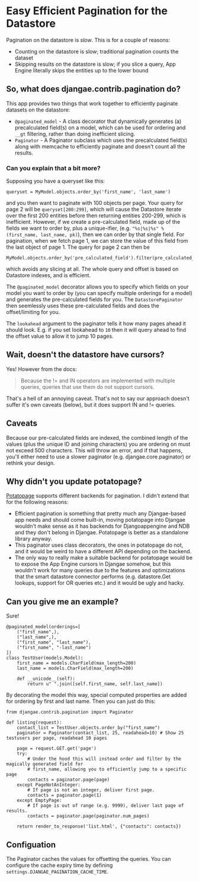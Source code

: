 
# Easy Efficient Pagination for the Datastore

Pagination on the datastore is *slow*. This is for a couple of reasons:

 - Counting on the datastore is slow; traditional pagination counts the dataset
 - Skipping results on the datastore is slow; if you slice a query, App Engine literally skips the entities up to the lower bound

## So, what does djangae.contrib.pagination do?

This app provides two things that work together to efficiently paginate datasets on the datastore:

 - `@paginated_model` - A class decorator that dynamically generates (a) precalculated field(s) on a model,
    which can be used for ordering and `__gt` filtering, rather than doing inefficient slicing.
 - `Paginator` - A Paginator subclass which uses the precalculated field(s) along with memcache to
efficiently paginate and doesn't count all the results.

### Can you explain that a bit more?

Supposing you have a queryset like this:

    queryset = MyModel.objects.order_by('first_name', 'last_name')

and you then want to paginate with 100 objects per page.  Your query for page 2 will be
`queryset[200:299]`, which will cause the Datastore iterate over the first 200 entities before then
returning entities 200-299, which is inefficient.  However, if we create a pre-calculated field,
made up of the fields we want to order by, plus a unique-ifier, (e.g.
`"%s|%s|%s" % (first_name, last_name, pk)`), then we can order by that single field.  For
pagination, when we fetch page 1, we can store the value of this field from the last object of page 1.
The query for page 2 can then be

    MyModel.objects.order_by('pre_calculated_field').filter(pre_calculated_field__gt=page_1_last_value)

which avoids any slicing at all.  The whole query and offset is based on Datastore indexes, and is efficient.

The `@paginated_model` decorator allows you to specify which fields on your model you want to order
by (you can specify multiple orderings for a model) and generates the pre-calculated fields for you.
The `DatastorePaginator` then seemlessly uses these pre-calculated fields and does the offset/limiting for you.

The `lookahead` argument to the paginator tells it how many pages ahead it should look.  E.g. if
you set lookahead to `10` then it will query ahead to find the offset value to allow it to jump 10 pages.


## Wait, doesn't the datastore have cursors?

Yes! However from the docs:

> Because the != and IN operators are implemented with multiple queries, queries that use them do not support cursors.

That's a hell of an annoying caveat. That's not to say our approach doesn't suffer it's own caveats (below), but it does support IN and != queries.

## Caveats

Because our pre-calculated fields are indexed, the combined length of the values (plus the unique ID and joining characters) you are
ordering on must not exceed 500 characters. This will throw an error, and if that happens, you'll either need to use a slower paginator (e.g. djangae.core.paginator)
or rethink your design.

## Why didn't you update potatopage?

[Potatopage](http://github.com/potatolondon/potatopage) supports different backends for pagination. I didn't extend that for the following reasons:

 - Efficient pagination is something that pretty much any Djangae-based app needs and should come built-in, moving potatopage into Djangae wouldn't make
 sense as it has backends for Djangoappengine and NDB and they don't belong in Djangae. Potatopage is better as a standalone library anyway.
 - This paginator uses class decorators, the ones in potatopage do not, and it would be weird to have a different API depending on the backend.
 - The only way to really make a suitable backend for potatopage would be to expose the App Engine cursors in Djangae somehow, but this wouldn't work for
 many queries due to the features and optimizations that the smart datastore connector performs (e.g. datastore.Get lookups, support for OR queries etc.)
 and it would be ugly and hacky.

## Can you give me an example?

Sure!

```
@paginated_model(orderings=[
    ("first_name",),
    ("last_name",),
    ("first_name", "last_name"),
    ("first_name", "-last_name")
])
class TestUser(models.Model):
    first_name = models.CharField(max_length=200)
    last_name = models.CharField(max_length=200)

    def __unicode__(self):
        return u" ".join([self.first_name, self.last_name])
```

By decorating the model this way, special computed properties are added for ordering by first and last name. Then you can just do this:


```
from djangae.contrib.pagination import Paginator

def listing(request):
    contact_list = TestUser.objects.order_by("first_name")
    paginator = Paginator(contact_list, 25, readahead=10) # Show 25 testusers per page, readahead 10 pages

    page = request.GET.get('page')
    try:
        # Under the hood this will instead order and filter by the magically generated field for
        # first_name, allowing you to efficiently jump to a specific page
        contacts = paginator.page(page)
    except PageNotAnInteger:
        # If page is not an integer, deliver first page.
        contacts = paginator.page(1)
    except EmptyPage:
        # If page is out of range (e.g. 9999), deliver last page of results.
        contacts = paginator.page(paginator.num_pages)

    return render_to_response('list.html', {"contacts": contacts})
```

## Configuation

The Paginator caches the values for offsetting the queries.  You can configure the cache expiry time
by defining `settings.DJANGAE_PAGINATION_CACHE_TIME`.
